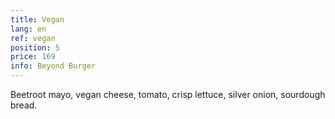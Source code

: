 ```yaml
---
title: Vegan
lang: en
ref: vegan
position: 5
price: 169
info: Beyond Burger
---
```


Beetroot mayo, vegan cheese, tomato, crisp lettuce, silver onion, sourdough bread.
